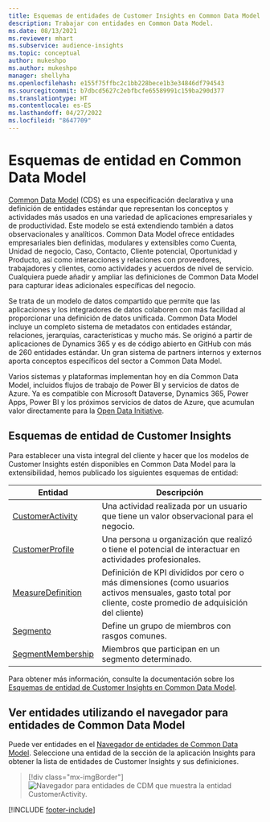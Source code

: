 ```yaml
---
title: Esquemas de entidades de Customer Insights en Common Data Model
description: Trabajar con entidades en Common Data Model.
ms.date: 08/13/2021
ms.reviewer: mhart
ms.subservice: audience-insights
ms.topic: conceptual
author: mukeshpo
ms.author: mukeshpo
manager: shellyha
ms.openlocfilehash: e155f75ffbc2c1bb228bece1b3e34846df794543
ms.sourcegitcommit: b7dbcd5627c2ebfbcfe65589991c159ba290d377
ms.translationtype: HT
ms.contentlocale: es-ES
ms.lasthandoff: 04/27/2022
ms.locfileid: "8647709"
---
```

# <a name="entity-schemas-in-common-data-model"></a>Esquemas de entidad en Common Data Model



[Common Data Model](/common-data-model/) (CDS) es una especificación declarativa y una definición de entidades estándar que representan los conceptos y actividades más usados en una variedad de aplicaciones empresariales y de productividad. Este modelo se está extendiendo también a datos observacionales y analíticos. Common Data Model ofrece entidades empresariales bien definidas, modulares y extensibles como Cuenta, Unidad de negocio, Caso, Contacto, Cliente potencial, Oportunidad y Producto, así como interacciones y relaciones con proveedores, trabajadores y clientes, como actividades y acuerdos de nivel de servicio. Cualquiera puede añadir y ampliar las definiciones de Common Data Model para capturar ideas adicionales específicas del negocio.

Se trata de un modelo de datos compartido que permite que las aplicaciones y los integradores de datos colaboren con más facilidad al proporcionar una definición de datos unificada. Common Data Model incluye un completo sistema de metadatos con entidades estándar, relaciones, jerarquías, características y mucho más. Se originó a partir de aplicaciones de Dynamics 365 y es de código abierto en GitHub con más de 260 entidades estándar. Un gran sistema de partners internos y externos aporta conceptos específicos del sector a Common Data Model.

Varios sistemas y plataformas implementan hoy en día Common Data Model, incluidos flujos de trabajo de Power BI y servicios de datos de Azure. Ya es compatible con Microsoft Dataverse, Dynamics 365, Power Apps, Power BI y los próximos servicios de datos de Azure, que acumulan valor directamente para la [Open Data Initiative](https://www.microsoft.com/open-data-initiative).

## <a name="customer-insights-entity-schemas"></a>Esquemas de entidad de Customer Insights

Para establecer una vista integral del cliente y hacer que los modelos de Customer Insights estén disponibles en Common Data Model para la extensibilidad, hemos publicado los siguientes esquemas de entidad:

| Entidad | Descripción |
|---------|---------|
|[CustomerActivity](/common-data-model/schema/core/applicationcommon/foundationcommon/crmcommon/solutions/customerinsights/customeractivity) | Una actividad realizada por un usuario que tiene un valor observacional para el negocio. |
|[CustomerProfile](/common-data-model/schema/core/applicationcommon/foundationcommon/crmcommon/solutions/customerinsights/customerprofile) | Una persona u organización que realizó o tiene el potencial de interactuar en actividades profesionales. |
|[MeasureDefinition](/common-data-model/schema/core/applicationcommon/foundationcommon/crmcommon/solutions/customerinsights/measuredefinition) | Definición de KPI divididos por cero o más dimensiones (como usuarios activos mensuales, gasto total por cliente, coste promedio de adquisición del cliente) |
|[Segmento ](/common-data-model/schema/core/applicationcommon/foundationcommon/crmcommon/solutions/customerinsights/segment) | Define un grupo de miembros con rasgos comunes. |
|[SegmentMembership](/common-data-model/schema/core/applicationcommon/foundationcommon/crmcommon/solutions/customerinsights/segmentmembership) | Miembros que participan en un segmento determinado. |

Para obtener más información, consulte la documentación sobre los [Esquemas de entidad de Customer Insights en Common Data Model](/common-data-model/schema/core/applicationcommon/foundationcommon/crmcommon/solutions/customerinsights/overview).

## <a name="view-entities-using-the-common-data-model-entity-navigator"></a>Ver entidades utilizando el navegador para entidades de Common Data Model

Puede ver entidades en el [Navegador de entidades de Common Data Model](https://microsoft.github.io/CDM/). Seleccione una entidad de la sección de la aplicación Insights para obtener la lista de entidades de Customer Insights y sus definiciones.
> [!div class="mx-imgBorder"]
> ![Navegador para entidades de CDM que muestra la entidad CustomerActivity.](media/CDM-entity-navigator.png "Navegador para entidades de CDM que muestra la entidad CustomerActivity")


[!INCLUDE [footer-include](includes/footer-banner.md)]
